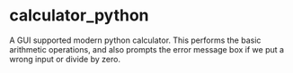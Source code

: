 # calculator_python
A GUI supported modern python calculator. This performs the basic arithmetic operations, and also prompts the error message box if we put a wrong input or divide by zero.
